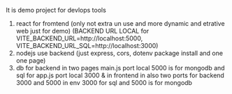 It is demo project for devlops 
tools
  1. react for fromtend (only not extra un use and more dynamic and etrative web just for demo) (BACKEND URL LOCAL for VITE_BACKEND_URL=http://localhost:5000, VITE_BACKEND_URL_SQL=http://localhost:3000) 
  2. nodejs use backend (just express, cors, dotenv package install and one one page)
  3. db for backend in two pages main.js port local 5000 is for mongodb and sql for app.js port local 3000 & in frontend in also two ports for backend 3000 and 5000 in env 3000 for sql and 5000 is for mongodb
